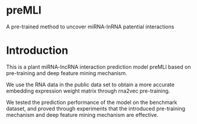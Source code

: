 # preMLI
A pre-trained method to uncover miRNA-lnRNA patential interactions
# Introduction
This is a plant miRNA-lncRNA interaction prediction model preMLI based on pre-training and deep feature mining mechanism.

We use the RNA data in the public data set to obtain a more accurate embedding expression weight matrix through rna2vec pre-training.

We tested the prediction performance of the model on the benchmark dataset, and proved through experiments that the introduced pre-training mechanism and deep feature mining mechanism are effective.
